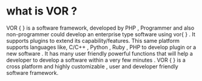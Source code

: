 # what is VOR ?
VOR { } is a software framework, developed by PHP , Programmer and also non-programmer could develop an enterprise type software using vor{ } . It supports plugins to extend its capability/features. This same platform supports languages like, C/C++ , Python , Ruby , PHP to develop plugin or a new software . It has many user friendly powerful functions that will help a developer to develop a software within a very few minutes . VOR { } is a cross platform and highly customizable , user and developer friendly software framework.
